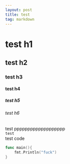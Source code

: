 ```yaml
---
layout: post
title: test
tag: markdown
---
```


# test h1
## test h2
### test h3
#### test h4
##### test h5
###### test h6

test ppppppppppppppppppp <br />
`test` <br /> 
test code
```go
func main(){
	fmt.Println("fuck")
}
```

